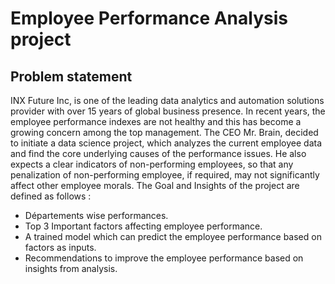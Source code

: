 # Employee Performance Analysis project
## Problem statement


INX Future Inc, is one of the leading data analytics and automation solutions provider with over 15 years of global business presence. In recent years, the employee performance indexes are not healthy and this has become a growing concern among the top management. The CEO Mr. Brain, decided to initiate a data science project, which analyzes the current employee data and find the core underlying causes of the performance issues. He also expects a clear indicators of non-performing employees, so that any penalization of non-performing employee, if required, may not significantly affect other employee morals. The Goal and Insights of the project are defined as follows : 


* Départements wise performances. 
* Top 3 Important factors affecting employee performance. 
* A trained model which can predict the employee performance based on factors as inputs. 
* Recommendations to improve the employee performance based on insights from analysis. 
